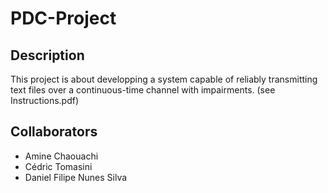 # PDC-Project

## Description
This project is about developping a system capable of reliably transmitting text files over a continuous-time channel with impairments. (see Instructions.pdf)

## Collaborators
- Amine Chaouachi
- Cédric Tomasini
- Daniel Filipe Nunes Silva

